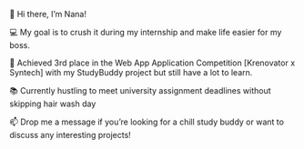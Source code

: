 👋 Hi there, I’m Nana!

💻 My goal is to crush it during my internship and make life easier for my boss.

🌟 Achieved 3rd place in the Web App Application Competition [Krenovator x Syntech] with my StudyBuddy project but still have a lot to learn.

📚 Currently hustling to meet university assignment deadlines without skipping hair wash day

📫 Drop me a message if you’re looking for a chill study buddy or want to discuss any interesting projects!
<!---
Nana2301/Nana2301 is a ✨ special ✨ repository because its `README.md` (this file) appears on your GitHub profile.
You can click the Preview link to take a look at your changes.
--->
